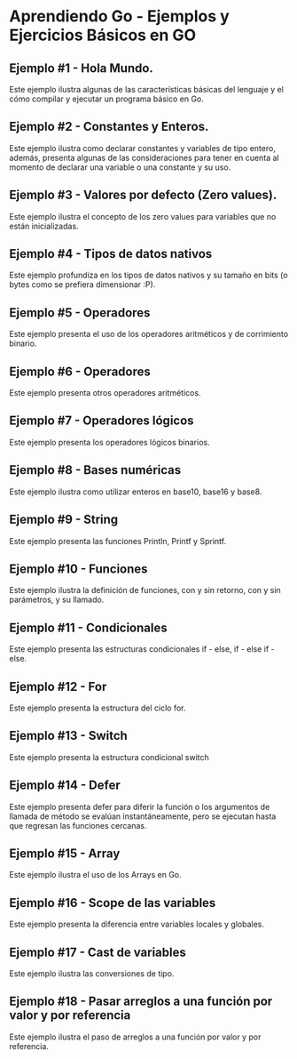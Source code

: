 # Aprendiendo Go - Ejemplos y Ejercicios Básicos en GO

## Ejemplo #1 - Hola Mundo.
Este ejemplo ilustra algunas de las características básicas del lenguaje y el cómo compilar y ejecutar un programa básico en Go.

## Ejemplo #2 - Constantes y Enteros.
Este ejemplo ilustra como declarar constantes y variables de tipo entero, además, presenta algunas de las consideraciones para tener en cuenta al momento de declarar una variable o una constante y su uso. 

## Ejemplo #3 - Valores por defecto (Zero values).
Este ejemplo ilustra el concepto de los zero values para variables que no están inicializadas. 

## Ejemplo #4 - Tipos de datos nativos
Este ejemplo profundiza en los tipos de datos nativos y su tamaño en bits (o bytes como se prefiera dimensionar :P).

## Ejemplo #5 - Operadores
Este ejemplo presenta el uso de los operadores aritméticos y de corrimiento binario.

## Ejemplo #6 - Operadores
Este ejemplo presenta otros operadores aritméticos.

## Ejemplo #7 - Operadores lógicos
Este ejemplo presenta los operadores lógicos binarios.

## Ejemplo #8 - Bases numéricas
Este ejemplo ilustra como utilizar enteros en base10, base16 y base8.

## Ejemplo #9 - String
Este ejemplo presenta las funciones Println, Printf y Sprintf.

## Ejemplo #10 - Funciones
Este ejemplo ilustra la definición de funciones, con y sin retorno, con y sin parámetros, y su llamado.

## Ejemplo #11 - Condicionales 
Este ejemplo presenta las estructuras condicionales if - else, if - else if - else.

## Ejemplo #12 - For
Este ejemplo presenta la estructura del ciclo for.

## Ejemplo #13 - Switch
Este ejemplo presenta la estructura condicional switch

## Ejemplo #14 - Defer
Este ejemplo presenta defer para diferir la función o los argumentos de llamada de método se evalúan instantáneamente, pero se ejecutan hasta que regresan las funciones cercanas.

## Ejemplo #15 - Array
Este ejemplo ilustra el uso de los Arrays en Go.

## Ejemplo #16 - Scope de las variables
Este ejemplo presenta la diferencia entre variables locales y globales.

## Ejemplo #17 - Cast de variables
Este ejemplo ilustra las conversiones de tipo. 

## Ejemplo #18 - Pasar arreglos a una función por valor y por referencia
Este ejemplo ilustra el paso de arreglos a una función por valor y por referencia.
